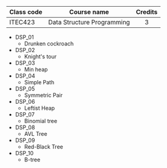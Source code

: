 | Class code | Course name                | Credits |
| ---------- | -------------------------- | :-----: |
| ITEC423    | Data Structure Programming |    3    |

- DSP_01
  - Drunken cockroach
- DSP_02
  - Knight's tour
- DSP_03
  - Min heap
- DSP_04
  - Simple Path
- DSP_05
  - Symmetric Pair
- DSP_06
  - Leftist Heap
- DSP_07
  - Binomial tree
- DSP_08
  - AVL Tree
- DSP_09
  - Red-Black Tree
- DSP_10
  - B-tree
